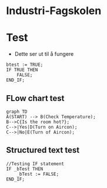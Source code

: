 # Industri-Fagskolen

# Test
* Dette ser ut til å fungere

```Csharp
btest := TRUE;
IF TRUE THEN
	FALSE;
END_IF;
````
## FLow chart test
```mermaid
graph TD
A(START) --> B(Check Temperature);
B-->C{Is the room hot?};
C-->|Yes|D(Turn on Aircon);
C-->|No|E(Turn of Aircon);
```

## Structured text test
```iecst
//Testing IF statement
IF _bTest THEN
	_bTest := FALSE;
END_IF;
```

